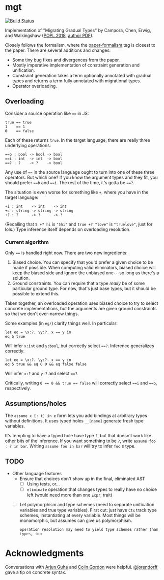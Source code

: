 # mgt
[![Build Status](https://travis-ci.com/mgree/mgt.svg?branch=main)](https://travis-ci.com/mgree/mgt)

Implementation of "Migrating Gradual Types" by Campora, Chen, Erwig, and Walkingshaw ([POPL 2018](https://dl.acm.org/doi/10.1145/3158103), [author PDF](http://web.engr.oregonstate.edu/~walkiner/papers/popl18-migrating-gradual-types.pdf)).

Closely follows the formalism, where the [paper-formalism](https://github.com/mgree/mgt/releases/tag/paper-formalism) tag is closest to the paper. There are several additions and changes:

  - Some tiny bug fixes and divergences from the paper.
  - Mostly imperative implementation of constraint generation and unification.
  - Constraint generation takes a term optionally annotated with gradual types and returns a term fully annotated with migrational types.
  - Operator overloading.

## Overloading

Consider a source operation like `==` in JS:

```
true == true
1    == 1
0    == false
```

Each of these returns `true`. In the target language, there are really three
underlying operations:

```
==b : bool -> bool -> bool
==i : int  -> int  -> bool
==? : ?    -> ?    -> bool
```

Any use of `==` in the source language ought to turn into one of these
three operators. But which one? If you know the argument types and they
fit, you should prefer `==b` and `==i`. The rest of the time, it's gotta
be `==?`.

The situation is even worse for something like `+`, where you have in
the target language:

```
+i : int    -> int    -> int
+s : string -> string -> string
+? : ?      -> ?      -> ?
```

(Recalling that `5 +? hi` is `"5hi"` and `true +? "love"` is `"truelove"`, just
for lols.) Type inference itself depends on overloading resolution.

### Current algorithm

Only `==` is handled right now. There are two new ingredients:

  1. Biased choice. You can specify that you'd prefer a given choice to be made
     if possible. When computing valid eliminators, biased choice will keep the
     biased side and ignore the unbiased one---so long as there's a solution.
  2. Ground constraints. You can require that a type _really_ be of some
     particular ground type. For now, that's just base types, but it should be
     possible to extend this.

Taken together, an overloaded operation uses biased choice to try to select
concrete implementations, but the arguments are given ground constraints so that
we don't over-narrow things.

Some examples (in `eg/`) clarify things well. In particular:

```
let eq = \x:?. \y:?. x == y in 
eq 5 true
```

Will infer `x:int` and `y:bool`, but correctly select `==?`. Inference
generalizes correctly:

```
let eq = \x:?. \y:?. x == y in 
eq 5 true && eq 0 0 && eq false false
```

Will infer `x:?` and `y:?` and select `==?`.

Critically, writing `0 == 0 && true == false` will correctly select `==i` and
`==b`, respectively.

## Assumptions/holes

The `assume x [: t] in e` form lets you add bindings at arbitrary types without
definitions. It uses typed holes `__[name]` generate fresh type variables.

It's tempting to have a typed hole have type `?`, but that doesn't work like
other bits of the inference. If you want something to be `?`, write `assume foo
: ? in bar`. Writing `assume foo in bar` will try to infer `foo`'s type.

## TODO

- Other language features
  + Ensure that choices don't show up in the final, eliminated AST
    - [ ] Using tests, or...
    - [ ] `eliminate` operation that changes types to really have no choice left (would need more than one `Expr`, trait)
  + [ ] Let polymorphism and type schemes (need to separate unification variables and true type variables). First cut: just have `Ctx` track type schemes, instantiating at every variable. Most things will be monomorphic, but assumes can give us polymorphism.

        operation resolution may need to yield type schemes rather than types, too

# Acknowledgments

Conversations with [Arjun Guha](https://twitter.com/arjunguha) and [Colin
Gordon](https://twitter.com/csgordon/) were helpful.
[@jorendorff](https://twitter.com/jorendorff) gave a tip on concrete syntax.
  
